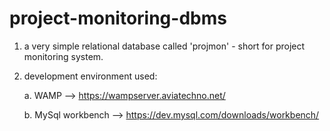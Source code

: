 # project-monitoring-dbms

1. a very simple relational database called 'projmon' - short for project monitoring system.
   
2. development environment used:

   a.  WAMP -->  https://wampserver.aviatechno.net/
   
   b.  MySql workbench  -->  https://dev.mysql.com/downloads/workbench/

   
